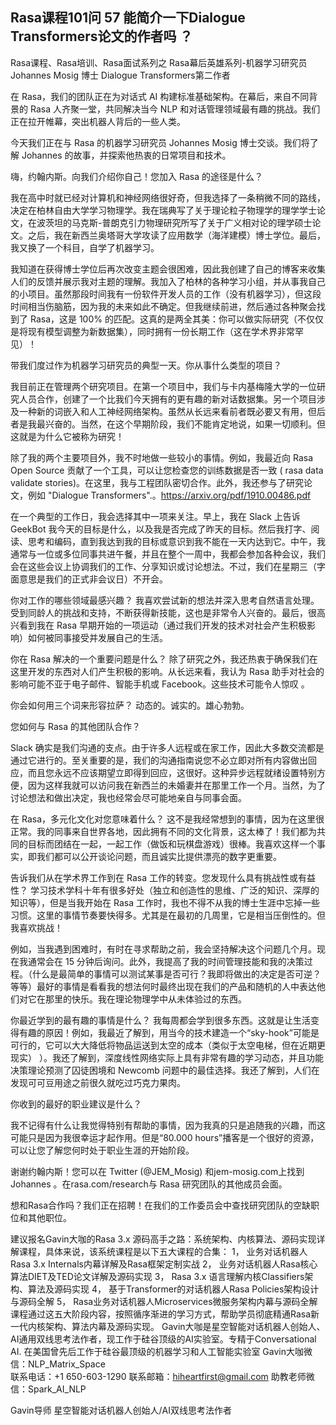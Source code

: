 ## Rasa课程101问 57 能简介一下Dialogue Transformers论文的作者吗  ？
  Rasa课程、Rasa培训、Rasa面试系列之 Rasa幕后英雄系列-机器学习研究员 Johannes Mosig 博士 Dialogue Transformers第二作者

在 Rasa，我们的团队正在为对话式 AI 构建标准基础架构。在幕后，来自不同背景的 Rasa 人齐聚一堂，共同解决当今 NLP 和对话管理领域最有趣的挑战。我们正在拉开帷幕，突出机器人背后的一些人类。

今天我们正在与 Rasa 的机器学习研究员 Johannes Mosig 博士交谈。我们将了解 Johannes 的故事，并探索他热衷的日常项目和技术。

嗨，约翰内斯。向我们介绍你自己！您加入 Rasa 的途径是什么？

我在高中时就已经对计算机和神经网络很好奇，但我选择了一条稍微不同的路线，决定在柏林自由大学学习物理学。我在瑞典写了关于理论粒子物理学的理学学士论文，在波茨坦的马克斯-普朗克引力物理研究所写了关于广义相对论的理学硕士论文。之后，我在新西兰奥塔哥大学攻读了应用数学（海洋建模）博士学位。最后，我又换了一个科目，自学了机器学习。

我知道在获得博士学位后再次改变主题会很困难，因此我创建了自己的博客来收集人们的反馈并展示我对主题的理解。我加入了柏林的各种学习小组，并从事我自己的小项目。虽然那段时间我有一份软件开发人员的工作（没有机器学习），但这段时间相当伤脑筋，因为我的未来如此不确定。但我继续前进，然后通过各种聚会找到了 Rasa，这是 100% 的匹配。这真的是两全其美：你可以做实际研究（不仅仅是将现有模型调整为新数据集），同时拥有一份长期工作（这在学术界非常罕见）！

带我们度过作为机器学习研究员的典型一天。你从事什么类型的项目？

我目前正在管理两个研究项目。在第一个项目中，我们与卡内基梅隆大学的一位研究人员合作，创建了一个比我们今天拥有的更有趣的新对话数据集。另一个项目涉及一种新的词嵌入和人工神经网络架构。虽然从长远来看前者既必要又有用，但后者是我最兴奋的。当然，在这个早期阶段，我们不能肯定地说，如果一切顺利。但这就是为什么它被称为研究！

除了我的两个主要项目外，我不时地做一些较小的事情。例如，我最近向 Rasa Open Source 贡献了一个工具，可以让您检查您的训练数据是否一致 ( rasa data validate stories)。在这里，我与工程团队密切合作。此外，我还参与了研究论文，例如  "Dialogue Transformers".。https://arxiv.org/pdf/1910.00486.pdf




在一个典型的工作日，我会选择其中一项来关注。早上，我在 Slack 上告诉 GeekBot 我今天的目标是什么，以及我是否完成了昨天的目标。然后我打字、阅读、思考和编码，直到我达到我的目标或意识到我不能在一天内达到它。中午，我通常与一位或多位同事共进午餐，并且在整个一周中，我都会参加各种会议，我们会在这些会议上协调我们的工作、分享知识或讨论想法。不过，我们在星期三（字面意思是我们的正式非会议日）不开会。

你对工作的哪些领域最感兴趣？
我喜欢尝试新的想法并深入思考自然语言处理。受到同龄人的挑战和支持，不断获得新技能，这也是非常令人兴奋的。最后，很高兴看到我在 Rasa 早期开始的一项运动（通过我们开发的技术对社会产生积极影响）如何被同事接受并发展自己的生活。

你在 Rasa 解决的一个重要问题是什么？
除了研究之外，我还热衷于确保我们在这里开发的东西对人们产生积极的影响。从长远来看，我认为 Rasa 助手对社会的影响可能不亚于电子邮件、智能手机或 Facebook。这些技术可能令人惊叹  。

你会如何用三个词来形容拉萨？
动态的。诚实的。雄心勃勃。

您如何与 Rasa 的其他团队合作？

Slack 确实是我们沟通的支点。由于许多人远程或在家工作，因此大多数交流都是通过它进行的。至关重要的是，我们的沟通指南说您不必立即对所有内容做出回应，而且您永远不应该期望立即得到回应，这很好。这种异步远程就绪设置特别方便，因为这样我就可以访问我在新西兰的未婚妻并在那里工作一个月。当然，为了讨论想法和做出决定，我也经常会尽可能地亲自与同事会面。

在 Rasa，多元化文化对您意味着什么？
这不是我经常想到的事情，因为在这里很正常。我的同事来自世界各地，因此拥有不同的文化背景，这太棒了！我们都为共同的目标而团结在一起，一起工作（做饭和玩棋盘游戏）很棒。我喜欢这样一个事实，即我们都可以公开谈论问题，而且诚实比提供漂亮的数字更重要。

告诉我们从在学术界工作到在 Rasa 工作的转变。您发现什么具有挑战性或有益性？
学习技术学科十年有很多好处（独立和创造性的思维、广泛的知识、深厚的知识等），但是当我开始在 Rasa 工作时，我也不得不从我的博士生涯中忘掉一些习惯。这里的事情节奏要快得多。尤其是在最初的几周里，它是相当压倒性的。但我喜欢挑战！

例如，当我遇到困难时，有时在寻求帮助之前，我会坚持解决这个问题几个月。现在我通常会在 15 分钟后询问。此外，我提高了我的时间管理技能和我的决策过程。（什么是最简单的事情可以测试某事是否可行？我即将做出的决定是否可逆？等等）最好的事情是看看我的想法何时最终出现在我们的产品和随机的人中表达他们对它在那里的快乐。我在理论物理学中从未体验过的东西。

你最近学到的最有趣的事情是什么？
我每周都会学到很多东西。这就是让生活变得有趣的原因！例如，我最近了解到，用当今的技术建造一个“sky-hook”可能是可行的，它可以大大降低将物品运送到太空的成本（类似于太空电梯，但在近期更现实） ）。我还了解到，深度线性网络实际上具有非常有趣的学习动态，并且功能决策理论预测了囚徒困境和 Newcomb 问题中的最佳选择。我还了解到，人们在发现可可豆用途之前很久就吃过巧克力果肉。

你收到的最好的职业建议是什么？

我不记得有什么让我觉得特别有帮助的事情，因为我真的只是追随我的兴趣，而这可能只是因为我很幸运才起作用。但是“80.000 hours”播客是一个很好的资源，可以让您了解您何时处于职业生涯的开始阶段。

谢谢约翰内斯！您可以在 Twitter (@JEM_Mosig) 和jem-mosig.com上找到 Johannes 。在rasa.com/research与 Rasa 研究团队的其他成员会面。

想和Rasa合作吗？我们正在招聘！在我们的工作委员会中查找研究团队的空缺职位和其他职位。
 

建议报名Gavin大咖的Rasa 3.x 源码高手之路：系统架构、内核算法、源码实现详解课程，具体来说，该系统课程是以下五大课程的合集：
1，    业务对话机器人Rasa 3.x Internals内幕详解及Rasa框架定制实战
2，    业务对话机器人Rasa核心算法DIET及TED论文详解及源码实现
3，    Rasa 3.x 语言理解内核Classifiers架构、算法及源码实现
4，    基于Transformer的对话机器人Rasa Policies架构设计与源码全解
5，    Rasa业务对话机器人Microservices微服务架构内幕与源码全解
课程通过这五大阶段内容，按照循序渐进的学习方式，帮助学员彻底精通Rasa新一代内核架构、算法内幕及源码实现。
Gavin大咖是星空智能对话机器人创始人、AI通用双线思考法作者，现工作于硅谷顶级的AI实验室。专精于Conversational AI. 在美国曾先后工作于硅谷最顶级的机器学习和人工智能实验室 
Gavin大咖微信：NLP_Matrix_Space  
联系电话：+1 650-603-1290
联系邮箱：hiheartfirst@gmail.com
助教老师微信：Spark_AI_NLP  



Gavin导师
星空智能对话机器人创始人/AI双线思考法作者
